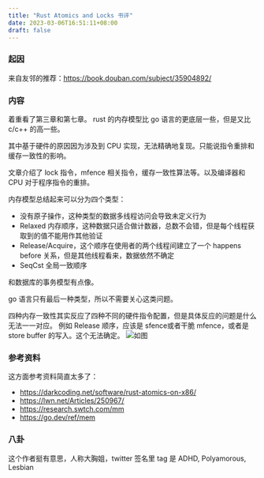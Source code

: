 ```yaml
---
title: "Rust Atomics and Locks 书评"
date: 2023-03-06T16:51:11+08:00
draft: false
---
```


### 起因
来自友邻的推荐：https://book.douban.com/subject/35904892/

### 内容
着重看了第三章和第七章。 rust 的内存模型比 go 语言的更底层一些，但是又比 c/c++ 的高一些。

其中基于硬件的原因因为涉及到 CPU 实现，无法精确地复现。只能说指令重排和缓存一致性的影响。

文章介绍了 lock 指令，mfence 相关指令，缓存一致性算法等。以及编译器和 CPU 对于程序指令的重排。

内存模型总结起来可以分为四个类型：
- 没有原子操作，这种类型的数据多线程访问会导致未定义行为
- Relaxed 内存顺序，这种数据只适合做计数器，总数不会错，但是每个线程获取到的值不能用作其他验证
- Release/Acquire，这个顺序在使用者的两个线程间建立了一个 happens before 关系，但是其他线程看来，数据依然不确定
- SeqCst 全局一致顺序

和数据库的事务模型有点像。

go 语言只有最后一种类型，所以不需要关心这类问题。

四种内存一致性其实反应了四种不同的硬件指令配置，但是具体反应的问题是什么无法一一对应。
例如 Release 顺序，应该是 sfence或者干脆 mfence，或者是 store buffer 的写入。这个无法确定。
![如图](/pics/mem.order.jpg)

### 参考资料
这方面参考资料简直太多了：
- https://darkcoding.net/software/rust-atomics-on-x86/
- https://lwn.net/Articles/250967/
- https://research.swtch.com/mm
- https://go.dev/ref/mem

### 八卦
这个作者挺有意思，人称大胸姐，twitter 签名里 tag 是 ADHD, Polyamorous, Lesbian
